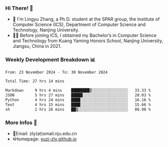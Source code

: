 ### Hi There! 👋 
- 🐳 I'm Lingyu Zhang, a Ph.D. student at the SPAR group, the Institute of Computer Science (ICS), Department of Computer Science and Technology, Nanjing University.
- 🧑‍🎓 Before joining ICS, I obtained my Bachelor’s in Computer Science and Technology from Kuang Yaming Honors School, Nanjing University, Jiangsu, China in 2021.

### Weekly Development Breakdown :bar_chart:

<!--START_SECTION:waka-->

```txt
From: 23 November 2024 - To: 30 November 2024

Total Time: 27 hrs 14 mins

Markdown     9 hrs 4 mins    ████████▒░░░░░░░░░░░░░░░░   33.33 %
JSON         5 hrs 27 mins   █████░░░░░░░░░░░░░░░░░░░░   20.03 %
Python       4 hrs 24 mins   ████░░░░░░░░░░░░░░░░░░░░░   16.16 %
Text         4 hrs 15 mins   ████░░░░░░░░░░░░░░░░░░░░░   15.66 %
sh           2 hrs 26 mins   ██▒░░░░░░░░░░░░░░░░░░░░░░   08.98 %
```

<!--END_SECTION:waka-->

<!--
### Github Contributions :octocat:

![](https://raw.githubusercontent.com/yuzi-zly/yuzi-zly/output/github-contribution-grid-snake.svg)              
-->

### More Infos 📖

- 📧Email: zly(at)smail.nju.edu.cn
- 🌀Homepage: [yuzi-zly.github.io](https://yuzi-zly.github.io/)
